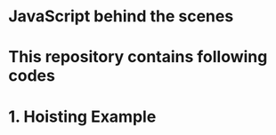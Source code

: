 # JavaScript behind the scenes

# This repository contains following codes 
# 1. Hoisting Example
    
